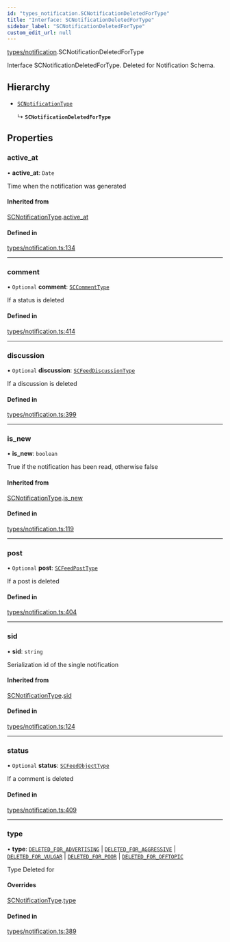 ```yaml
---
id: "types_notification.SCNotificationDeletedForType"
title: "Interface: SCNotificationDeletedForType"
sidebar_label: "SCNotificationDeletedForType"
custom_edit_url: null
---
```


[types/notification](../modules/types_notification).SCNotificationDeletedForType

Interface SCNotificationDeletedForType.
Deleted for Notification Schema.

## Hierarchy

- [`SCNotificationType`](types_notification.SCNotificationType)

  ↳ **`SCNotificationDeletedForType`**

## Properties

### active\_at

• **active\_at**: `Date`

Time when the notification was generated

#### Inherited from

[SCNotificationType](types_notification.SCNotificationType).[active_at](types_notification.SCNotificationType#active_at)

#### Defined in

[types/notification.ts:134](https://github.com/selfcommunity/community-ui/blob/cab08cf/packages/sc-core/src/types/notification.ts#L134)

___

### comment

• `Optional` **comment**: [`SCCommentType`](types_comment.SCCommentType)

If a status is deleted

#### Defined in

[types/notification.ts:414](https://github.com/selfcommunity/community-ui/blob/cab08cf/packages/sc-core/src/types/notification.ts#L414)

___

### discussion

• `Optional` **discussion**: [`SCFeedDiscussionType`](types_feed.SCFeedDiscussionType)

If a discussion is deleted

#### Defined in

[types/notification.ts:399](https://github.com/selfcommunity/community-ui/blob/cab08cf/packages/sc-core/src/types/notification.ts#L399)

___

### is\_new

• **is\_new**: `boolean`

True if the notification has been read, otherwise false

#### Inherited from

[SCNotificationType](types_notification.SCNotificationType).[is_new](types_notification.SCNotificationType#is_new)

#### Defined in

[types/notification.ts:119](https://github.com/selfcommunity/community-ui/blob/cab08cf/packages/sc-core/src/types/notification.ts#L119)

___

### post

• `Optional` **post**: [`SCFeedPostType`](types_feed.SCFeedPostType)

If a post is deleted

#### Defined in

[types/notification.ts:404](https://github.com/selfcommunity/community-ui/blob/cab08cf/packages/sc-core/src/types/notification.ts#L404)

___

### sid

• **sid**: `string`

Serialization id of the single notification

#### Inherited from

[SCNotificationType](types_notification.SCNotificationType).[sid](types_notification.SCNotificationType#sid)

#### Defined in

[types/notification.ts:124](https://github.com/selfcommunity/community-ui/blob/cab08cf/packages/sc-core/src/types/notification.ts#L124)

___

### status

• `Optional` **status**: [`SCFeedObjectType`](types_feed.SCFeedObjectType)

If a comment is deleted

#### Defined in

[types/notification.ts:409](https://github.com/selfcommunity/community-ui/blob/cab08cf/packages/sc-core/src/types/notification.ts#L409)

___

### type

• **type**: [`DELETED_FOR_ADVERTISING`](../enums/types_notification.SCNotificationTypologyType#deleted_for_advertising) \| [`DELETED_FOR_AGGRESSIVE`](../enums/types_notification.SCNotificationTypologyType#deleted_for_aggressive) \| [`DELETED_FOR_VULGAR`](../enums/types_notification.SCNotificationTypologyType#deleted_for_vulgar) \| [`DELETED_FOR_POOR`](../enums/types_notification.SCNotificationTypologyType#deleted_for_poor) \| [`DELETED_FOR_OFFTOPIC`](../enums/types_notification.SCNotificationTypologyType#deleted_for_offtopic)

Type Deleted for

#### Overrides

[SCNotificationType](types_notification.SCNotificationType).[type](types_notification.SCNotificationType#type)

#### Defined in

[types/notification.ts:389](https://github.com/selfcommunity/community-ui/blob/cab08cf/packages/sc-core/src/types/notification.ts#L389)
